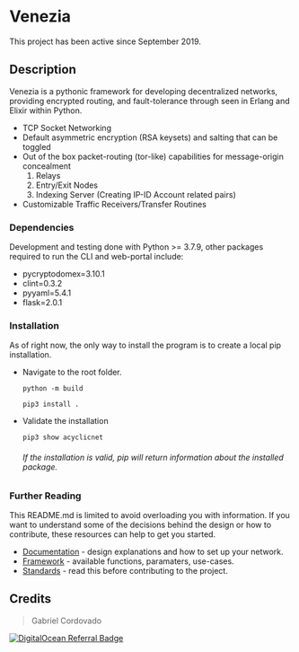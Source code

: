 # Venezia
This project has been active since September 2019.

## Description

Venezia is a pythonic framework for developing decentralized networks, providing encrypted routing, and fault-tolerance through seen in Erlang and Elixir within Python.

* TCP Socket Networking 
* Default asymmetric encryption (RSA keysets) and salting that can be toggled
* Out of the box packet-routing (tor-like) capabilities for message-origin concealment
	1. Relays
	2. Entry/Exit Nodes
	3. Indexing Server (Creating IP-ID Account related pairs)
* Customizable Traffic Receivers/Transfer Routines

### Dependencies
Development and testing done with Python >= 3.7.9, other packages required to run the CLI and web-portal include:

* pycryptodomex=3.10.1
* clint=0.3.2
* pyyaml=5.4.1
* flask=2.0.1

### Installation
As of right now, the only way to install the program is to create a local pip installation.

* Navigate to the root folder.

	```python -m build```

	```pip3 install .```

* Validate the installation

	```pip3 show acyclicnet```
	
	###### If the installation is valid, pip will return information about the installed package.



### Further Reading
This README.md is limited to avoid overloading you with information. If you want to understand some of the decisions behind the design or how to contribute, these resources can help to get you started.

* [Documentation](https://github.com/GabeCordo/venezia/tree/master/docs/reference.md) - design explanations and how to set up your network.
* [Framework](https://github.com/GabeCordo/venezia/tree/master/docs/functions.md) - available functions, paramaters, use-cases. 
* [Standards](https://github.com/GabeCordo/venezia/tree/master/docs/standards.md) - read this before contributing to the project.

## Credits

> Gabriel Cordovado

[![DigitalOcean Referral Badge](https://web-platforms.sfo2.digitaloceanspaces.com/WWW/Badge%203.svg)](https://www.digitalocean.com/?refcode=8e25aa8fe5cb&utm_campaign=Referral_Invite&utm_medium=Referral_Program&utm_source=badge)